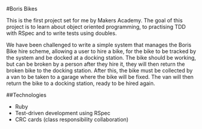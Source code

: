 #Boris Bikes

This is the first project set for me by Makers Academy. The goal of this project is to learn about object oriented programming, to practising TDD with RSpec and to write tests using doubles.

We have been challenged to write a simple system that manages the Boris Bike hire scheme, allowing a user to hire a bike, for the bike to be tracked by the system and be docked at a docking station. The bike should be working, but can be broken by a person after they hire it, they will then return the broken bike to the docking station. After this, the bike must be collected by a van to be taken to a garage where the bike will be fixed. The van will then return the bike to a docking station, ready to be hired again.

##Technologies

* Ruby
* Test-driven development using RSpec
* CRC cards (class responsibility collaboration)





